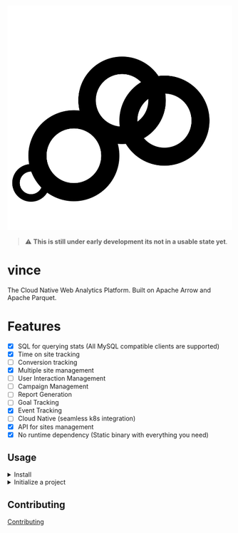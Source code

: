 
<p align="center">
    <img src="./assets/ui/logo.svg" alt="Vince Logo" />
</p>

> :warning: **This is still under early development its not in a usable state yet**. 

# vince

The Cloud Native Web Analytics Platform. Built on Apache Arrow and Apache Parquet.

# Features

- [x] SQL for querying stats (All MySQL compatible clients are supported)
- [x] Time on site tracking
- [ ] Conversion tracking 
- [x] Multiple site management
- [ ] User Interaction Management 
- [ ] Campaign Management 
- [ ] Report Generation
- [ ] Goal Tracking 
- [x] Event Tracking 
- [ ] Cloud Native (seamless k8s integration)
- [x] API for sites management
- [x] No runtime dependency (Static binary with everything you need)

## Usage

<details markdown="1">
<summary>Install</summary>

```bash
curl -fsSL https://github.com/vinceanalytics/vince/releases/latest/download/install.sh | bash
```

```bash
brew install vinceanalytics/tap/vince
```

```bash
docker pull ghcr.io/vinceanalytics/vince
```
</details>

<details markdown="1">
<summary>Initialize a project</summary>

```bash
VINCE_ROOT_PASSWORD=xxxxx vince init example
```

</details>

## Contributing

[Contributing](https://vinceanalytics.github.io/contibuting)
